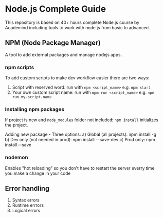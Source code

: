 # Node.js Complete Guide

This repository is based on 40+ hours complete Node.js course by Academind including tools to work with node.js from basic to advanced.

## NPM (Node Package Manager)

A tool to add external packages and manage nodejs apps.

### npm scripts

To add custom scripts to make dev workflow easier there are two ways:

1. Script with reserved word: run with `npm <script_name>` e.g. `npm start`
2. Your own custom script name: run with `npm run <script_name>` e.g. `npm run my-script-name`

### Installing npm packages

If project is new and `node_modules` folder not included: `npm install` initializes the project.

Adding new package - Three options:
a) Global (all projects): npm install <package> -g
b) Dev only (not needed in prod): npm install <package> --save-dev
c) Prod only: npm install <package> --save

### nodemon

Enables "hot reloading" so you don't have to restart the server everry time you make a change in your code

## Error handling

1. Syntax errors
2. Runtime errrors
3. Logical errors
